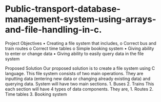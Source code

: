 # Public-transport-database-management-system-using-arrays-and-file-handling-in-c.

Project Objectives 
  • Creating a file system that includes,
      o Correct bus and train routes
      o Correct time tables 
      o Simple booking system
  • Giving ability to enter or change data 
  • Giving ability to easily query data in the file system

Proposed Solution
  Our proposed solution is to create a file system using C language. This file system consists of two 
  main operations. They are inputting data (entering new data or changing already existing data) and 
  querying data. 
      System will have two main sections. 
        1. Buses
        2. Trains
      This each section will have 4 types of data components. They are,
        1. Routes
        2. Time tables
        3. Booking system
     
